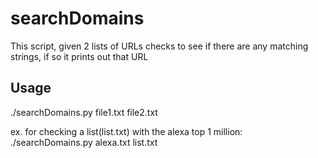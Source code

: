 # searchDomains

This script, given 2 lists of URLs checks to see if there are any matching strings, if so it prints out that URL

## Usage

./searchDomains.py file1.txt file2.txt

ex. for checking a list(list.txt) with the alexa top 1 million: ./searchDomains.py alexa.txt list.txt
